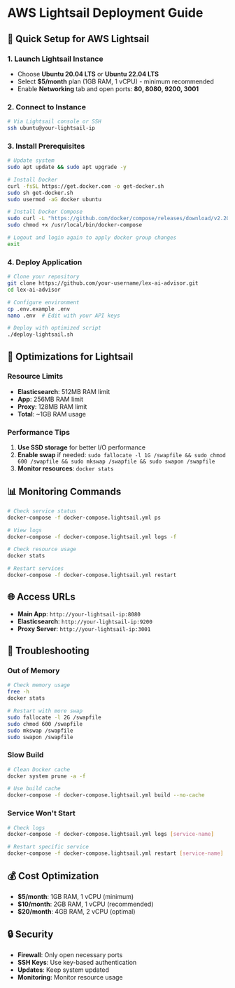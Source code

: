# AWS Lightsail Deployment Guide

## 🚀 Quick Setup for AWS Lightsail

### 1. Launch Lightsail Instance
- Choose **Ubuntu 20.04 LTS** or **Ubuntu 22.04 LTS**
- Select **$5/month** plan (1GB RAM, 1 vCPU) - minimum recommended
- Enable **Networking** tab and open ports: **80, 8080, 9200, 3001**

### 2. Connect to Instance
```bash
# Via Lightsail console or SSH
ssh ubuntu@your-lightsail-ip
```

### 3. Install Prerequisites
```bash
# Update system
sudo apt update && sudo apt upgrade -y

# Install Docker
curl -fsSL https://get.docker.com -o get-docker.sh
sudo sh get-docker.sh
sudo usermod -aG docker ubuntu

# Install Docker Compose
sudo curl -L "https://github.com/docker/compose/releases/download/v2.20.0/docker-compose-$(uname -s)-$(uname -m)" -o /usr/local/bin/docker-compose
sudo chmod +x /usr/local/bin/docker-compose

# Logout and login again to apply docker group changes
exit
```

### 4. Deploy Application
```bash
# Clone your repository
git clone https://github.com/your-username/lex-ai-advisor.git
cd lex-ai-advisor

# Configure environment
cp .env.example .env
nano .env  # Edit with your API keys

# Deploy with optimized script
./deploy-lightsail.sh
```

## 🔧 Optimizations for Lightsail

### Resource Limits
- **Elasticsearch**: 512MB RAM limit
- **App**: 256MB RAM limit  
- **Proxy**: 128MB RAM limit
- **Total**: ~1GB RAM usage

### Performance Tips
1. **Use SSD storage** for better I/O performance
2. **Enable swap** if needed: `sudo fallocate -l 1G /swapfile && sudo chmod 600 /swapfile && sudo mkswap /swapfile && sudo swapon /swapfile`
3. **Monitor resources**: `docker stats`

## 📊 Monitoring Commands

```bash
# Check service status
docker-compose -f docker-compose.lightsail.yml ps

# View logs
docker-compose -f docker-compose.lightsail.yml logs -f

# Check resource usage
docker stats

# Restart services
docker-compose -f docker-compose.lightsail.yml restart
```

## 🌐 Access URLs

- **Main App**: `http://your-lightsail-ip:8080`
- **Elasticsearch**: `http://your-lightsail-ip:9200`
- **Proxy Server**: `http://your-lightsail-ip:3001`

## 🚨 Troubleshooting

### Out of Memory
```bash
# Check memory usage
free -h
docker stats

# Restart with more swap
sudo fallocate -l 2G /swapfile
sudo chmod 600 /swapfile
sudo mkswap /swapfile
sudo swapon /swapfile
```

### Slow Build
```bash
# Clean Docker cache
docker system prune -a -f

# Use build cache
docker-compose -f docker-compose.lightsail.yml build --no-cache
```

### Service Won't Start
```bash
# Check logs
docker-compose -f docker-compose.lightsail.yml logs [service-name]

# Restart specific service
docker-compose -f docker-compose.lightsail.yml restart [service-name]
```

## 💰 Cost Optimization

- **$5/month**: 1GB RAM, 1 vCPU (minimum)
- **$10/month**: 2GB RAM, 1 vCPU (recommended)
- **$20/month**: 4GB RAM, 2 vCPU (optimal)

## 🔒 Security

- **Firewall**: Only open necessary ports
- **SSH Keys**: Use key-based authentication
- **Updates**: Keep system updated
- **Monitoring**: Monitor resource usage
